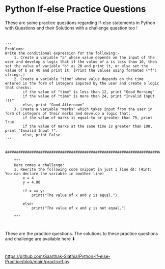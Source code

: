 # Python If-else Practice Questions
These are some practice questions regarding if-else statements in Python with Questions and their Solutions with a challenge question too !
#
    '''
    Problems:
    Write the conditional expression for the following:-
        1. Create a variable "a" whose value depends on the input of the user and develop a logic that if the value of a is less than 10, then set the value of variable "b" as 20 and print it, or else set the value of b as 40 and print it. [Print the values using formated ("f") strings.]
        2. Create a variable "time" whose value depends on the time entered in the form of integers inputed by the user and create a logic that checks:
            if the value of "time" is less than 12, print "Good Morning"
            if the value of "time" is more than 24, print "Invalid Input !!!"
            else, print "Good Afternoon"
        3. Create a variable "marks" which takes input from the user in form of integers of their marks and develop a logic that:
            if the value of marks is equal-to or greater than 75, print True.
            if the value of marks at the same time is greater than 100, print "Invalid Input !".
            else, print False. 
    '''
    
        ##########################################################################################

        """
        Here comes a challenge:
        1. Rewrite the following code snippet in just 1 line 😱: (Hint: You can declare the variable in another line)
            x = 4
            y = 4.00

            if x == y:
                print("The value of x and y is equal.")

            else:
                print("The value of x and y is not equal.")

        """
        
#
These are the practice questions. The solutions to these practice questions and challenge are available here ⬇ 
#
https://github.com/Saarthak-Slathia/Python-If-else-Practice/blob/main/practice1.py. 
